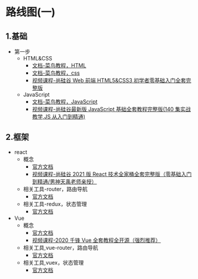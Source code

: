 # 路线图(一)

## 1.基础

- 第一步
  - HTML&CSS
    - [文档-菜鸟教程，HTML](https://www.runoob.com/html/html-tutorial.html)
    - [文档-菜鸟教程，css](https://www.runoob.com/css/css-tutorial.html)
    - [视频课程-尚硅谷 Web 前端 HTML5&CSS3 初学者零基础入门全套完整版](https://www.bilibili.com/video/BV1XJ411X7Ud)
  - JavaScript
    - [文档-菜鸟教程，JavaScript](https://www.runoob.com/js/js-tutorial.html)
    - [视频课程-尚硅谷最新版 JavaScript 基础全套教程完整版(140 集实战教学,JS 从入门到精通)](https://www.bilibili.com/video/BV1YW411T7GX?p=1)

## 2.框架

- react
  - 概念
    - [官方文档](https://zh-hans.reactjs.org/docs/getting-started.html)
    - [视频课程-尚硅谷 2021 版 React 技术全家桶全套完整版（零基础入门到精通/男神天禹老师亲授）](https://www.bilibili.com/video/BV1wy4y1D7JT)
  - 相关工具-router，路由导航
    - [官方文档](https://reactrouter.com/web/guides/quick-start)
  - 相关工具-redux，状态管理
    - [官方文档](https://redux.js.org/introduction/getting-started)
- Vue
  - 概念
    - [官方文档](https://cn.vuejs.org/v2/guide/)
    - [视频课程-2020 千锋 Vue 全套教程全开源（强烈推荐）](https://www.bilibili.com/video/BV12J41187We)
  - 相关工具,vue-router，路由导航
    - [官方文档](https://router.vuejs.org/zh/)
  - 相关工具,vuex，状态管理
    - [官方文档](https://vuex.vuejs.org/zh/)

